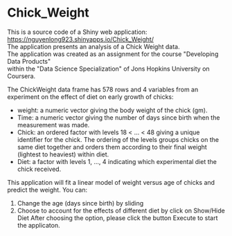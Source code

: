 # Chick_Weight
This is a source code of a Shiny web application: https://nguyenlong923.shinyapps.io/Chick_Weight/  
The application presents an analysis of a Chick Weight data.  
The application was created as an assignment for the course "Developing Data Products"  
within the "Data Science Specialization" of Jons Hopkins University on Coursera.  

The ChickWeight data frame has 578 rows and 4 variables from an experiment 
on the effect of diet on early growth of chicks:
- weight: a numeric vector giving the body weight of the chick (gm).
- Time: a numeric vector giving the number of days since birth when the 
measurement was made.
- Chick: an ordered factor with levels 18 < ... < 48 giving a unique 
identifier for the chick. The ordering of the levels groups chicks on the 
same diet together and orders them according to their final weight 
(lightest to heaviest) within diet.
- Diet: a factor with levels 1, ..., 4 indicating which experimental diet 
the chick received.

This application will fit a linear model of weight versus age of chicks 
and predict the weight. You can:
1) Change the age (days since birth) by sliding
2) Choose to account for the effects of different diet by click on 
Show/Hide Diet
After choosing the option, please click the button Execute to start the
applicaton.
